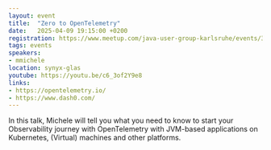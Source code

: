 ```yaml
---
layout: event
title:  "Zero to OpenTelemetry"
date:   2025-04-09 19:15:00 +0200
registration: https://www.meetup.com/java-user-group-karlsruhe/events/306433548/
tags: events
speakers:
- mmichele
location: synyx-glas
youtube: https://youtu.be/c6_3of2Y9e8
links:
- https://opentelemetry.io/
- https://www.dash0.com/
---
```


In this talk, Michele will tell you what you need to know to start your Observability journey with OpenTelemetry with JVM-based applications on Kubernetes, (Virtual) machines and other platforms.
